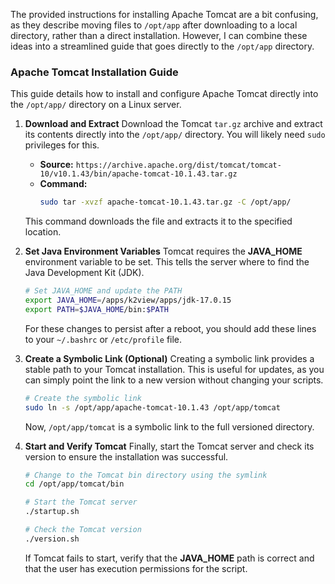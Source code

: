 The provided instructions for installing Apache Tomcat are a bit confusing, as they describe moving files to `/opt/app` after downloading to a local directory, rather than a direct installation. However, I can combine these ideas into a streamlined guide that goes directly to the `/opt/app` directory.

### Apache Tomcat Installation Guide

This guide details how to install and configure Apache Tomcat directly into the `/opt/app/` directory on a Linux server.

1.  **Download and Extract**
    Download the Tomcat `tar.gz` archive and extract its contents directly into the `/opt/app/` directory. You will likely need `sudo` privileges for this.

      * **Source:** `https://archive.apache.org/dist/tomcat/tomcat-10/v10.1.43/bin/apache-tomcat-10.1.43.tar.gz`
      * **Command:**
        ```bash
        sudo tar -xvzf apache-tomcat-10.1.43.tar.gz -C /opt/app/
        ```

    This command downloads the file and extracts it to the specified location.

2.  **Set Java Environment Variables**
    Tomcat requires the **JAVA\_HOME** environment variable to be set. This tells the server where to find the Java Development Kit (JDK).

    ```bash
    # Set JAVA_HOME and update the PATH
    export JAVA_HOME=/apps/k2view/apps/jdk-17.0.15
    export PATH=$JAVA_HOME/bin:$PATH
    ```

    For these changes to persist after a reboot, you should add these lines to your `~/.bashrc` or `/etc/profile` file.

3.  **Create a Symbolic Link (Optional)**
    Creating a symbolic link provides a stable path to your Tomcat installation. This is useful for updates, as you can simply point the link to a new version without changing your scripts.

    ```bash
    # Create the symbolic link
    sudo ln -s /opt/app/apache-tomcat-10.1.43 /opt/app/tomcat
    ```

    Now, `/opt/app/tomcat` is a symbolic link to the full versioned directory.

4.  **Start and Verify Tomcat**
    Finally, start the Tomcat server and check its version to ensure the installation was successful.

    ```bash
    # Change to the Tomcat bin directory using the symlink
    cd /opt/app/tomcat/bin

    # Start the Tomcat server
    ./startup.sh

    # Check the Tomcat version
    ./version.sh
    ```

    If Tomcat fails to start, verify that the **JAVA\_HOME** path is correct and that the user has execution permissions for the script.

